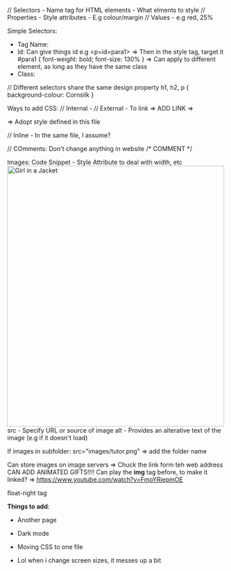 // Selectors - Name tag for HTML elements - What elments to style
// Properties - Style attributes - E.g colour/margin
// Values - e.g red, 25%


Simple Selectors:
- Tag Name:
- Id: Can give things id e.g <p=id=para1>
=> Then in the style tag, target it
#para1 {
    font-weight: bold;
    font-size: 130%
}
=> Can apply to different element, as long as they have the same class
- Class:

// Different selectors share the same design property
h1, h2, p {
    background-colour: Cornsilk
}

Ways to add CSS:
// Internal -
// External -
To link => ADD LINK =>
<link rel="stylesheet" href="mystyle.css"> => Adopt style defined in this file

// Inline - In the same file, I assume?

// COmments:
Don't change anything in website
/* COMMENT */

Images:
Code Snippet - 
Style Attribute to deal with width, etc
<img src= "img_girl.jpg" alt="Girl in a Jacket" style="width:500px; height:600px;">
src - Specify URL or source of image
alt - Provides an alterative text of the image (e.g if it doesn't load)

If images in subfolder:
src="images/tutor.png" => add the folder name

Can store images on image servers => Chuck the link form teh web address
CAN ADD ANIMATED GIFTS!!!!
Can play the **img** tag before, to make it linked? => https://www.youtube.com/watch?v=FmoYRiepmOE

float-right tag


**Things to add**:
- Another page
- Dark mode
- Moving CSS to one file

- Lol when i change screen sizes, it messes up a bit

